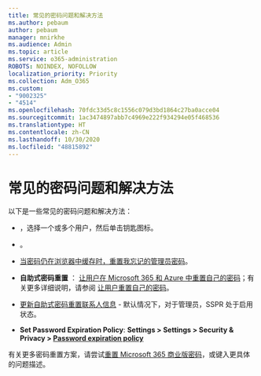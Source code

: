 ```yaml
---
title: 常见的密码问题和解决方法
ms.author: pebaum
author: pebaum
manager: mnirkhe
ms.audience: Admin
ms.topic: article
ms.service: o365-administration
ROBOTS: NOINDEX, NOFOLLOW
localization_priority: Priority
ms.collection: Adm_O365
ms.custom:
- "9002325"
- "4514"
ms.openlocfilehash: 70fdc33d5c8c1556c079d3bd1864c27ba0acce04
ms.sourcegitcommit: 1ac3474897abb7c4969e222f934294e05f468536
ms.translationtype: HT
ms.contentlocale: zh-CN
ms.lasthandoff: 10/30/2020
ms.locfileid: "48815892"
---
```

# <a name="common-password-issues-and-resolutions"></a>常见的密码问题和解决方法

以下是一些常见的密码问题和解决方法：

-  ，选择一个或多个用户，然后单击钥匙图标。

-  。

- [当密码仍在浏览器中缓存时，重置我忘记的管理员密码](https://docs.microsoft.com/microsoft-365/admin/add-users/reset-passwords?view=o365-worldwide#reset-my-admin-password)。

- **自助式密码重置** ： [让用户在 Microsoft 365 和 Azure 中重置自己的密码](https://portal.office.com/adminportal/home#/SettingsMultiPivot/:/Settings/L1/SelfServiceReset)；有关更多详细说明，请参阅 [让用户重置自己的密码](https://docs.microsoft.com/microsoft-365/admin/add-users/let-users-reset-passwords)。

- [更新自助式密码重置联系人信息](https://go.microsoft.com/fwlink/?linkid=849451) - 默认情况下，对于管理员，SSPR 处于启用状态。 

- <bpt id="p1">**</bpt>Set Password Expiration Policy<ept id="p1">**</ept>: <bpt id="p2">**</bpt>Settings &gt; Settings &gt; Security &amp; Privacy &gt; <bpt id="p3">[</bpt>Password expiration policy<ept id="p3">](https://admin.microsoft.com/AdminPortal/Home#/SettingsMultiPivot/:/Settings/L1/PasswordPolicy)</ept><ept id="p2">**</ept>

有关更多密码重置方案，请尝试[重置 Microsoft 365 商业版密码](https://docs.microsoft.com/microsoft-365/admin/add-users/reset-passwords)，或键入更具体的问题描述。
